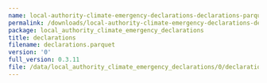```yaml
---
name: local-authority-climate-emergency-declarations-declarations-parquet
permalink: /downloads/local-authority-climate-emergency-declarations-declarations-parquet/0
package: local_authority_climate_emergency_declarations
title: declarations
filename: declarations.parquet
version: '0'
full_version: 0.3.11
file: /data/local_authority_climate_emergency_declarations/0/declarations.parquet
---
```

